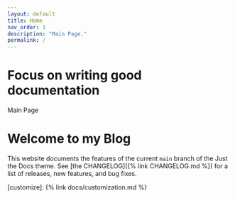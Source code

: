 ```yaml
---
layout: default
title: Home
nav_order: 1
description: "Main Page."
permalink: /
---
```


# Focus on writing good documentation

Main Page
<h1>Welcome to my Blog</h1>

This website documents the features of the current `main` branch of the Just the Docs theme. See [the CHANGELOG]({% link CHANGELOG.md %}) for a list of releases, new features, and bug fixes.

[customize]: {% link docs/customization.md %}